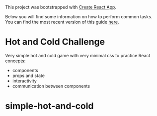 This project was bootstrapped with [Create React App](https://github.com/facebookincubator/create-react-app).

Below you will find some information on how to perform common tasks.<br>
You can find the most recent version of this guide [here](https://github.com/facebookincubator/create-react-app/blob/master/packages/react-scripts/template/README.md).

# Hot and Cold Challenge
Very simple hot and cold game with very minimal css to practice React concepts:
- components
- props and state
- interactivity
- communication between components
# simple-hot-and-cold
